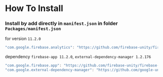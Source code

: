 # How To Install

### Install by add directly in `manifest.json` in folder `Packages/manifest.json`

for version `11.2.0`
```csharp
"com.google.firebase.analytics": "https://github.com/firebase-unity/firebase-analytics.git#11.2.0",
```


dependency `firebase-app 11.2.0`, `external-dependency-manager 1.2.176`
```csharp
"com.google.firebase.app": "https://github.com/firebase-unity/firebase-app.git#11.2.0",
"com.google.external-dependency-manager": "https://github.com/google-unity/external-dependency-manager.git#1.2.176",
```